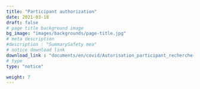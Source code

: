 ```yaml
---
title: "Participant authorization"
date: 2021-03-18
draft: false
# page title background image
bg_image: "images/backgrounds/page-title.jpg"
# meta description
#description : "SummarySafety mea"
# notice download link
download_link : "documents/en/covid/Autorisation_participant_recherche-DEUR_CCSMTL.pdf"
# type
type: "notice"

weight: 7
---
```

